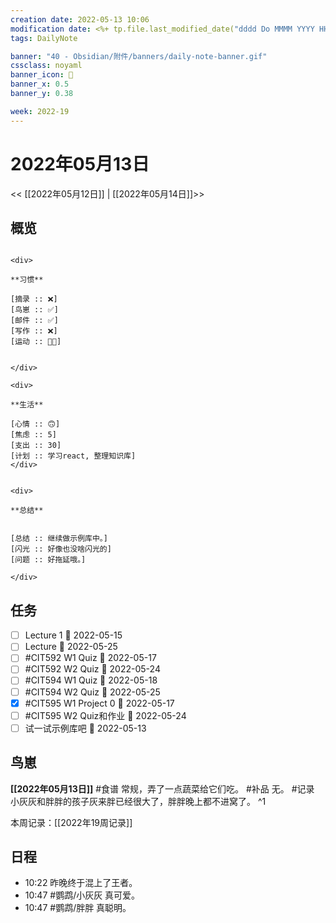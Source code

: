 ```yaml
---
creation date: 2022-05-13 10:06
modification date: <%+ tp.file.last_modified_date("dddd Do MMMM YYYY HH:mm:ss") %>
tags: DailyNote

banner: "40 - Obsidian/附件/banners/daily-note-banner.gif"
cssclass: noyaml
banner_icon: 💌
banner_x: 0.5
banner_y: 0.38

week: 2022-19
---
```


# 2022年05月13日

<< [[2022年05月12日]] | [[2022年05月14日]]>>


## 概览
```ad-flex

<div>

**习惯**

[摘录 :: ❌]
[鸟崽 :: ✅]
[邮件 :: ✅]
[写作 :: ❌]
[运动 :: 🥷🏻]


</div>

<div>

**生活**

[心情 :: 🙃]
[焦虑 :: 5]
[支出 :: 30]
[计划 :: 学习react, 整理知识库]
</div>


<div>

**总结**


[总结 :: 继续做示例库中。]
[闪光 :: 好像也没啥闪光的]
[问题 :: 好拖延哦。]

</div>

```
## 任务
- [ ] Lecture 1 📅 2022-05-15
- [ ] Lecture 📅 2022-05-25
- [ ] #CIT592 W1 Quiz 📅 2022-05-17
- [ ] #CIT592 W2 Quiz 📅 2022-05-24
- [ ] #CIT594 W1 Quiz 📅 2022-05-18
- [ ] #CIT594 W2 Quiz 📅 2022-05-25
- [x] #CIT595 W1 Project 0 📅 2022-05-17
- [ ] #CIT595 W2 Quiz和作业 📅 2022-05-24
- [ ] 试一试示例库吧 📅 2022-05-13
## 鸟崽
**[[2022年05月13日]]**
#食谱 常规，弄了一点蔬菜给它们吃。
#补品 无。
#记录 小灰灰和胖胖的孩子灰来胖已经很大了，胖胖晚上都不进窝了。
^1

本周记录：[[2022年19周记录]]

## 日程

- 10:22 昨晚终于混上了王者。
- 10:47 #鹦鹉/小灰灰 真可爱。
- 10:47 #鹦鹉/胖胖 真聪明。